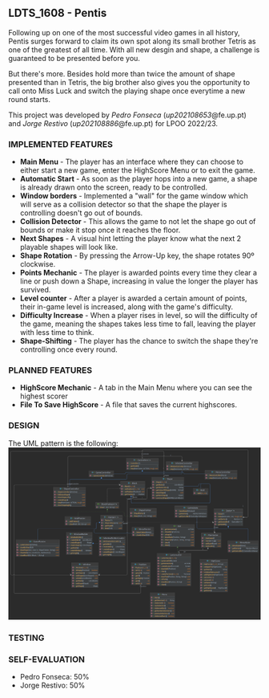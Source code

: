 ## LDTS_1608 - Pentis

Following up on one of the most successful video games in all history, Pentis surges forward to claim its own spot 
along its small brother Tetris as one of the greatest of all time.
With all new desgin and shape, a challenge is guaranteed to be presented before you.

But there's more. Besides hold more than twice the amount of shape presented than in Tetris, the big brother also
gives you the opportunity to call onto Miss Luck and switch the playing shape once everytime a new round starts.
 
This project was developed by *Pedro Fonseca* (*up202108653*@fe.up.pt) and *Jorge Restivo* (*up202108886*@fe.up.pt)
for LPOO 2022/23.

### IMPLEMENTED FEATURES

- **Main Menu** - The player has an interface where they can choose to either
start a new game, enter the HighScore Menu or to exit the game.
- **Automatic Start** - As soon as the player hops into a new game, a shape is already drawn onto the screen, ready to
be controlled.
- **Window borders** - Implemented a "wall" for the game window which will serve as a collision detector so that
  the shape the player is controlling doesn't go out of bounds.
- **Collision Detector** - This allows the game to not let the shape go out of bounds or make it stop once it reaches
  the floor.
- **Next Shapes** - A visual hint letting the player know what the next 2 playable shapes will look like.
- **Shape Rotation** - By pressing the Arrow-Up key, the shape rotates 90º clockwise.
- **Points Mechanic** - The player is awarded points every time they clear a line or push down a Shape,
  increasing in value the longer the player has survived.
- **Level counter** - After a player is awarded a certain amount of points, their in-game level is increased, along
  with the game's difficulty.
- **Difficulty Increase** - When a player rises in level, so will the difficulty of the game, meaning the shapes takes
  less time to fall, leaving the player with less time to think.
- **Shape-Shifting** - The player has the chance to switch the shape they're controlling once every round.

### PLANNED FEATURES

- **HighScore Mechanic** - A tab in the Main Menu where you can see the highest scorer 
- **File To Save HighScore** - A file that saves the current highscores.

### DESIGN

The UML pattern is the following:
![UML class diagram](img.png)


### TESTING

### SELF-EVALUATION

- Pedro Fonseca: 50%
- Jorge Restivo: 50%